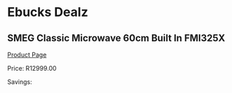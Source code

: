 
# Ebucks Dealz
## SMEG Classic Microwave 60cm Built In FMI325X
[Product Page](https://www.ebucks.com/web/shop/productSelected.do?prodId=911770992&catId=704989856)

Price: R12999.00

Savings: 


	
